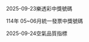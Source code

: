 
2025-09-23樂透彩中獎號碼

                                
114年 05~06月統一發票中獎號碼
                             
2025-09-24空氣品質指標
                              